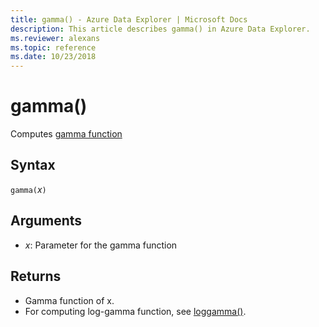 ```yaml
---
title: gamma() - Azure Data Explorer | Microsoft Docs
description: This article describes gamma() in Azure Data Explorer.
ms.reviewer: alexans
ms.topic: reference
ms.date: 10/23/2018
---
```

# gamma()

Computes [gamma function](https://en.wikipedia.org/wiki/Gamma_function)

## Syntax

`gamma(`*x*`)`

## Arguments

* *x*: Parameter for the gamma function

## Returns

* Gamma function of x.
* For computing log-gamma function, see [loggamma()](loggammafunction.md).
